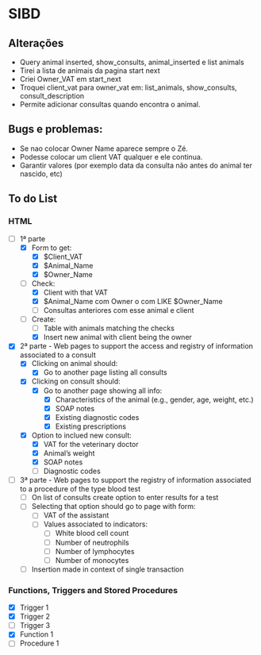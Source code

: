 # SIBD

## Alterações
- Query animal inserted, show_consults, animal_inserted e list animals 
- Tirei a lista de animais da pagina start next
- Criei Owner_VAT em start_next
- Troquei client_vat para owner_vat em: list_animals, show_consults, consult_description
- Permite adicionar consultas quando encontra o animal.

## Bugs e problemas:
- Se nao colocar Owner Name aparece sempre o Zé.
- Podesse colocar um client VAT qualquer e ele continua.
- Garantir valores (por exemplo data da consulta não antes do animal ter nascido, etc)

## To do List

###  HTML  
- [ ] 1ª parte
  - [x] Form to get:
    - [x] $Client_VAT
    - [x] $Animal_Name
    - [x] $Owner_Name
  - [ ] Check:
    - [x] Client with that VAT
    - [x] $Animal_Name com Owner o com LIKE $Owner_Name
    - [ ] Consultas anteriores com esse animal e client
  - [ ] Create:
    - [ ] Table with animals matching the checks
    - [x] Insert new animal with client being the owner
  
- [x] 2ª parte - Web pages to support the access and registry of information associated to a consult
  - [x] Clicking on animal should:
    - [x] Go to another page listing all consults
  - [x] Clicking on consult should:
    - [x] Go to another page showing all info:
      - [x] Characteristics of the animal (e.g., gender, age, weight, etc.)
      - [x] SOAP notes
      - [x] Existing diagnostic codes
      - [x] Existing prescriptions
  - [x] Option to inclued new consult:
    - [x] VAT for the veterinary doctor
    - [x] Animal’s weight
    - [x] SOAP notes
    - [ ] Diagnostic codes

- [ ] 3ª parte - Web pages to support the registry of information associated to a procedure of the type blood test
  - [ ] On list of consults create option to enter results for a test
  - [ ] Selecting that option should go to page with form:
    - [ ] VAT of the assistant
    - [ ] Values associated to indicators:
      - [ ] White blood cell count
      - [ ] Number of neutrophils
      - [ ] Number of lymphocytes
      - [ ] Number of monocytes
  - [ ] Insertion made in context of single transaction

### Functions, Triggers and Stored Procedures
- [x] Trigger 1
- [x] Trigger 2
- [ ] Trigger 3
- [x] Function 1
- [ ] Procedure 1
